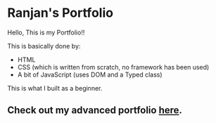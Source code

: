 # Ranjan's Portfolio

Hello, This is my Portfolio!!

This is basically done by:

- HTML
- CSS (which is written from scratch, no framework has been used)
- A bit of JavaScript (uses DOM and a Typed class)

This is what I built as a beginner.

## Check out my advanced portfolio [here](https://ranjann.netlify.app/).
